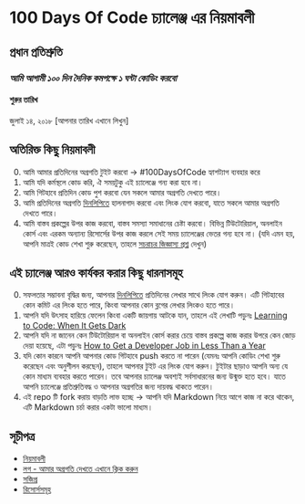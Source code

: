 # 100 Days Of Code চ্যালেঞ্জ এর নিয়মাবলী

## প্রধান প্রতিশ্রুতি
### *আমি আগামী ১০০ দিন দৈনিক কমপক্ষে ১ ঘন্টা কোডিং করবো*

#### শুরুর তারিখ
জুলাই ১৪, ২০১৮ [আপনার তারিখ এখানে লিখুন]

## অতিরিক্ত কিছু নিয়মাবলী
0. আমি আমার প্রতিদিনের অগ্রগতি টুইট করবো ->  #100DaysOfCode হ্যাশট্যাগ ব্যবহার করে
1. আমি যদি কর্মস্থলে কোড করি, ঐ সময়টুকু এই চ্যালেঞ্জে গন্য করা হবে না।
1. আমি গিটহাবে প্রতিদিন কোড পুশ করবো যেন সকলে আমার অগ্রগতি দেখতে পারে।
1. আমি প্রতিদিনের অগ্রগতি [দিনলিপিতে](log.md) হালনাগাদ করবো এবং লিংক যোগ করবো, যাতে সকলে আমার অগ্রগতি দেখতে পারে।
1. আমি বাস্তব প্রকল্পের উপর কাজ করবো, বাস্তব সমস্যা সমাধানের চেষ্টা করবো। বিভিন্ন টিউটোরিয়াল, অনলাইন কোর্স এবং এরকম অন্যান্য রিসোর্সের উপর কাজ করলে সেই সময় চ্যালেঞ্জের ভেতর গন্য হবে না। (যদি এমন হয়, আপনি মাত্রই কোড শেখা শুরু করেছেন, তাহলে [সচরাচর জিজ্ঞাস্য প্রশ্ন](FAQ.md) দেখুন)


## এই চ্যালেঞ্জ আরও কার্যকর করার কিছু ধারনাসমূহ
0. সফলতার সম্ভাবনা বৃদ্ধির জন্য, আপনার [দিনলিপিতে](log.md) প্রতিদিনের লেখার সাথে লিংক যোগ করুন। এটি গিটহাবের কোন কমিট এর লিংক হতে পারে, কিংবা আপনার কোন ব্লগের লেখার লিংকও হতে পারে।
1. আপনি যদি উৎসাহ হারিয়ে ফেলেন কিংবা একটি জায়গায় আটকে যান, তাহলে এই লেখাটি পড়ুনঃ [Learning to Code: When It Gets Dark](https://medium.freecodecamp.com/learning-to-code-when-it-gets-dark-e485edfb58fd)
1. আপনি যদি না জানেন কেন টিউটোরিয়াল বা অনলাইন কোর্স করার চেয়ে বাস্তব প্রকল্পে কাজ করার উপরে কেন জোড় দেয়া হয়েছে, এটা পড়ুনঃ [How to Get a Developer Job in Less Than a Year](https://medium.freecodecamp.com/how-to-get-a-developer-job-in-less-than-a-year-c27bbfe71645)
1. যদি কোন কারনে আপনি আপনার কোড গিটহাবে push করতে না পারেন (যেমনঃ আপনি কোডিং শেখা শুরু করেছেন এবং অনুশীলন করছেন), তাহলে আপনার টুইট এর লিংক যোগ করুন। টুইটার ছাড়াও আপনি অন্য যে কোন মাধ্যম ব্যবহার করতে পারেন। তবে আপনার চ্যালেঞ্জ অবশ্যই সর্বসাধারনের জন্য উন্মুক্ত হতে হবে। যাতে আপনি চ্যালেঞ্জে প্রতিশ্রুতিবদ্ধ ও আপনার অগ্রগতির জন্য দায়বদ্ধ থাকতে পারেন।
1. এই repo টি fork করায় বাড়তি লাভ হচ্ছে -> আপনি যদি Markdown নিয়ে আগে কাজ না করে থাকেন, এটি Markdown চর্চা করার একটা ভালো মাধ্যম। 

## সূচীপত্র
* [নিয়মাবলী](rules.md)
* [লগ - আমার অগ্রগতি দেখতে এখানে ক্লিক করুন](log.md)
* [সজিপ্র](FAQ.md)
* [রিসোর্সসমূহ](resources.md)
